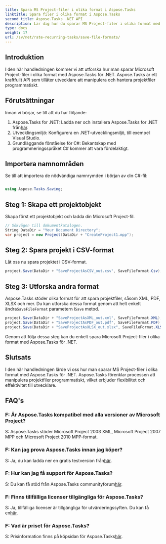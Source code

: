```yaml
---
title: Spara MS Project-filer i olika format i Aspose.Tasks
linktitle: Spara filer i olika format i Aspose.Tasks
second_title: Aspose.Tasks .NET API
description: Lär dig hur du sparar MS Project-filer i olika format med Aspose.Tasks för .NET. Enkla steg för effektiv projektledning.
type: docs
weight: 17
url: /sv/net/rate-recurring-tasks/save-file-formats/
---
```

## Introduktion
I den här handledningen kommer vi att utforska hur man sparar Microsoft Project-filer i olika format med Aspose.Tasks för .NET. Aspose.Tasks är ett kraftfullt API som tillåter utvecklare att manipulera och hantera projektfiler programmatiskt.
## Förutsättningar
Innan vi börjar, se till att du har följande:
1.  Aspose.Tasks for .NET: Ladda ner och installera Aspose.Tasks for .NET från[här](https://releases.aspose.com/tasks/net/).
2. Utvecklingsmiljö: Konfigurera en .NET-utvecklingsmiljö, till exempel Visual Studio.
3. Grundläggande förståelse för C#: Bekantskap med programmeringsspråket C# kommer att vara fördelaktigt.

## Importera namnområden
Se till att importera de nödvändiga namnrymden i början av din C#-fil:
```csharp

using Aspose.Tasks.Saving;
```
## Steg 1: Skapa ett projektobjekt
Skapa först ett projektobjekt och ladda din Microsoft Project-fil.
```csharp
// Sökvägen till dokumentkatalogen.
String DataDir = "Your Document Directory";
var project = new Project(DataDir + "CreateProject1.mpp");
```
## Steg 2: Spara projekt i CSV-format
Låt oss nu spara projektet i CSV-format. 
```csharp
project.Save(DataDir + "SaveProjectAsCSV_out.csv", SaveFileFormat.Csv);
```
## Steg 3: Utforska andra format
 Aspose.Tasks stöder olika format för att spara projektfiler, såsom XML, PDF, XLSX och mer. Du kan utforska dessa format genom att helt enkelt ändra`SaveFileFormat` parametern i`Save` metod.
```csharp
project.Save(DataDir + "SaveProjectAsXML_out.xml", SaveFileFormat.XML);
project.Save(DataDir + "SaveProjectAsPDF_out.pdf", SaveFileFormat.PDF);
project.Save(DataDir + "SaveProjectAsXLSX_out.xlsx", SaveFileFormat.XLSX);
```
Genom att följa dessa steg kan du enkelt spara Microsoft Project-filer i olika format med Aspose.Tasks för .NET.

## Slutsats
I den här handledningen lärde vi oss hur man sparar MS Project-filer i olika format med Aspose.Tasks för .NET. Aspose.Tasks förenklar processen att manipulera projektfiler programmatiskt, vilket erbjuder flexibilitet och effektivitet till utvecklare.
## FAQ's
### F: Är Aspose.Tasks kompatibel med alla versioner av Microsoft Project?
S: Aspose.Tasks stöder Microsoft Project 2003 XML, Microsoft Project 2007 MPP och Microsoft Project 2010 MPP-format.
### F: Kan jag prova Aspose.Tasks innan jag köper?
 S: Ja, du kan ladda ner en gratis testversion från[här](https://releases.aspose.com/).
### F: Hur kan jag få support för Aspose.Tasks?
S: Du kan få stöd från Aspose.Tasks communityforum[här](https://forum.aspose.com/c/tasks/15).
### F: Finns tillfälliga licenser tillgängliga för Aspose.Tasks?
 S: Ja, tillfälliga licenser är tillgängliga för utvärderingssyften. Du kan få en[här](https://purchase.aspose.com/temporary-license/).
### F: Vad är priset för Aspose.Tasks?
 S: Prisinformation finns på köpsidan för Aspose.Tasks[här](https://purchase.aspose.com/buy).